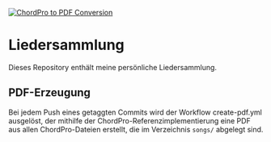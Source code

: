 [![ChordPro to PDF Conversion](https://github.com/schmiega/liedersammlung/actions/workflows/create-pdf.yml/badge.svg)](https://github.com/schmiega/liedersammlung/actions/workflows/create-pdf.yml)

# Liedersammlung
Dieses Repository enthält meine persönliche Liedersammlung. 

## PDF-Erzeugung
Bei jedem Push eines getaggten Commits wird der Workflow create-pdf.yml ausgelöst, der mithilfe der ChordPro-Referenzimplementierung eine PDF aus allen ChordPro-Dateien erstellt, die im Verzeichnis `songs/` abgelegt sind.
